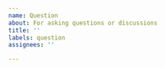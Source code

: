```yaml
---
name: Question
about: For asking questions or discussions
title: ''
labels: question
assignees: ''

---
```


